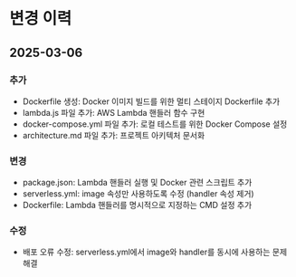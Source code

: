 # 변경 이력

## 2025-03-06

### 추가
- Dockerfile 생성: Docker 이미지 빌드를 위한 멀티 스테이지 Dockerfile 추가
- lambda.js 파일 추가: AWS Lambda 핸들러 함수 구현
- docker-compose.yml 파일 추가: 로컬 테스트를 위한 Docker Compose 설정
- architecture.md 파일 추가: 프로젝트 아키텍처 문서화

### 변경
- package.json: Lambda 핸들러 실행 및 Docker 관련 스크립트 추가
- serverless.yml: image 속성만 사용하도록 수정 (handler 속성 제거)
- Dockerfile: Lambda 핸들러를 명시적으로 지정하는 CMD 설정 추가

### 수정
- 배포 오류 수정: serverless.yml에서 image와 handler를 동시에 사용하는 문제 해결
